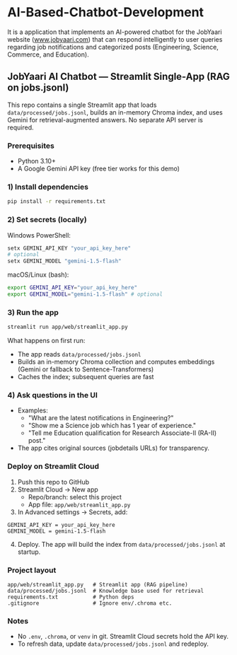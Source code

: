 # AI-Based-Chatbot-Development
 It is a application that implements an AI-powered chatbot for the  JobYaari website (www.jobyaari.com) that can respond intelligently to user queries regarding  job notifications and categorized posts (Engineering, Science, Commerce, and  Education).
## JobYaari AI Chatbot — Streamlit Single-App (RAG on jobs.jsonl)

This repo contains a single Streamlit app that loads `data/processed/jobs.jsonl`, builds an in-memory Chroma index, and uses Gemini for retrieval-augmented answers. No separate API server is required.

### Prerequisites
- Python 3.10+
- A Google Gemini API key (free tier works for this demo)

### 1) Install dependencies
```bash
pip install -r requirements.txt
```

### 2) Set secrets (locally)
Windows PowerShell:
```powershell
setx GEMINI_API_KEY "your_api_key_here"
# optional
setx GEMINI_MODEL "gemini-1.5-flash"
```
macOS/Linux (bash):
```bash
export GEMINI_API_KEY="your_api_key_here"
export GEMINI_MODEL="gemini-1.5-flash" # optional
```

### 3) Run the app
```bash
streamlit run app/web/streamlit_app.py
```
What happens on first run:
- The app reads `data/processed/jobs.jsonl`
- Builds an in-memory Chroma collection and computes embeddings (Gemini or fallback to Sentence-Transformers)
- Caches the index; subsequent queries are fast

### 4) Ask questions in the UI
- Examples:
  - "What are the latest notifications in Engineering?"
  - "Show me a Science job which has 1 year of experience."
  - "Tell me Education qualification for Research Associate-II (RA-II) post."
- The app cites original sources (jobdetails URLs) for transparency.

### Deploy on Streamlit Cloud
1. Push this repo to GitHub
2. Streamlit Cloud → New app
   - Repo/branch: select this project
   - App file: `app/web/streamlit_app.py`
3. In Advanced settings → Secrets, add:
```
GEMINI_API_KEY = your_api_key_here
GEMINI_MODEL = gemini-1.5-flash
```
4. Deploy. The app will build the index from `data/processed/jobs.jsonl` at startup.

### Project layout
```
app/web/streamlit_app.py   # Streamlit app (RAG pipeline)
data/processed/jobs.jsonl  # Knowledge base used for retrieval
requirements.txt           # Python deps
.gitignore                 # Ignore env/.chroma etc.
```

### Notes
- No `.env`, `.chroma`, or `venv` in git. Streamlit Cloud secrets hold the API key.
- To refresh data, update `data/processed/jobs.jsonl` and redeploy.
